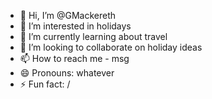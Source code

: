 - 👋 Hi, I’m @GMackereth
- 👀 I’m interested in holidays
- 🌱 I’m currently learning about travel
- 💞️ I’m looking to collaborate on holiday ideas
- 📫 How to reach me - msg
- 😄 Pronouns: whatever
- ⚡ Fun fact: /

<!---
GMackereth/GMackereth is a ✨ special ✨ repository because its `README.md` (this file) appears on your GitHub profile.
You can click the Preview link to take a look at your changes.
--->
